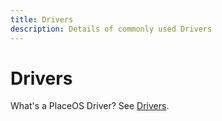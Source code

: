 ```yaml
---
title: Drivers
description: Details of commonly used Drivers
---
```


# Drivers

What's a PlaceOS Driver? See [Drivers](../../overview/key-concepts/drivers.md).
